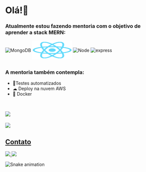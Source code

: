  # Olá!👋

### Atualmente estou fazendo mentoria com o objetivo de aprender a stack MERN:
<div style="display: inline_block">
   <img align="center" alt="MongoDB" height="60" width="25%" src="https://cdn.jsdelivr.net/gh/devicons/devicon/icons/mongodb/mongodb-plain-wordmark.svg">
   <img align="center" alt="React" height="60" width="25%" src="https://raw.githubusercontent.com/devicons/devicon/master/icons/react/react-original.svg">
   <img align="center" alt="Node" height="60" width="25%" src="https://cdn.jsdelivr.net/gh/devicons/devicon/icons/nodejs/nodejs-plain-wordmark.svg">
   <img align="center" alt="express" height="60" width="25%" src="https://cdn.jsdelivr.net/gh/devicons/devicon/icons/express/express-original-wordmark.svg" >
</div>

##

### A mentoria também contempla:
- 🧾Testes automatizados
- ☁ Deploy na nuvem AWS
- 🚢 Docker
##
<br>
<div >
 <a href= "https://github.com/andressamalagutti">
 <img height = "180em" src="https://github-readme-stats.vercel.app/api?username=andressamalagutti&theme=cobalt&show_icons=true&include_all=commits=true&count"/><br><br>
 <img height = "180em" src="https://github-readme-stats.vercel.app/api/top-langs/?username=andressamalagutti&layout=compact&langs_count=16&theme=cobalt"/>
 </div>
 
 ## Contato
<div> 
 
 <a href = "mailto:andressamalagutt@hotmail.com"><img src="https://img.shields.io/badge/-Email-%23333?style=for-the-badge&logo=outlook&logoColor=white" target="_blank">  </a>
 <a href="https://www.linkedin.com/in/andressamalagutti" target="_blank"><img src="https://img.shields.io/badge/-LinkedIn-%230077B5?style=for-the-badge&logo=linkedin&logoColor=white" target="_blank"></a> 
</div>
 
![Snake animation](https://github.com/andressamalagutti/andressamalagutti/blob/output/github-contribution-grid-snake.gif)
